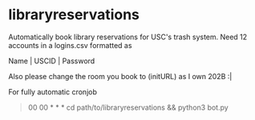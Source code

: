 # libraryreservations
Automatically book library reservations for USC's trash system. Need 12 accounts in a logins.csv formatted as 

Name | USCID | Password

Also please change the room you book to (initURL) as I own 202B :|

For fully automatic cronjob

>00 00 * * * cd path/to/libraryreservations && python3 bot.py
